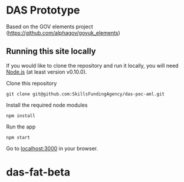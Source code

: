 DAS Prototype 
===============

Based on the GOV elements project (https://github.com/alphagov/govuk_elements)

## Running this site locally

If you would like to clone the repository and run it locally,
you will need [Node.js](http://nodejs.org/) (at least version v0.10.0).

Clone this repository

    git clone git@github.com:SkillsFundingAgency/das-poc-aml.git


Install the required node modules

    npm install


Run the app

    npm start

Go to [localhost:3000](http://localhost:3000) in your browser.

# das-fat-beta
